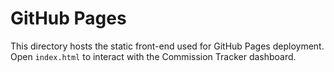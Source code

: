 # GitHub Pages

This directory hosts the static front-end used for GitHub Pages deployment.
Open `index.html` to interact with the Commission Tracker dashboard.
